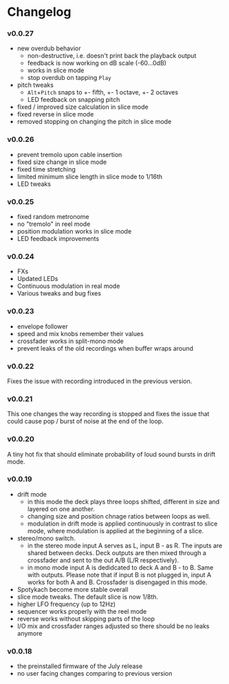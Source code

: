 # Changelog

### v0.0.27
- new overdub behavior
  - non-destructive, i.e. doesn't print back the playback output
  - feedback is now working on dB scale (-60...0dB)
  - works in slice mode
  - stop overdub on tapping `Play`
- pitch tweaks
  - `Alt`+`Pitch` snaps to +- fifth, +- 1 octave, +- 2 octaves
  - LED feedback on snapping pitch
- fixed / improved size calculation in slice mode
- fixed reverse in slice mode
- removed stopping on changing the pitch in slice mode

### v0.0.26
- prevent tremolo upon cable insertion
- fixed size change in slice mode
- fixed time stretching
- limited minimum slice length in slice mode to 1/16th
- LED tweaks

### v0.0.25
- fixed random metronome
- no "tremolo" in reel mode
- position modulation works in slice mode
- LED feedback improvements

### v0.0.24
- FXs
- Updated LEDs
- Continuous modulation in real mode
- Various tweaks and bug fixes

### v0.0.23
- envelope follower
- speed and mix knobs remember their values
- crossfader works in split-mono mode
- prevent leaks of the old recordings when buffer wraps around

### v0.0.22
Fixes the issue with recording introduced in the previous version.

### v0.0.21
This one changes the way recording is stopped and fixes the issue that could cause pop / burst of noise at the end of the loop.

### v0.0.20
A tiny hot fix that should eliminate probability of loud sound bursts in drift mode.

### v0.0.19
- drift mode
  - in this mode the deck plays three loops shifted, different in size and layered on one another.
  - changing size and position chnage ratios between loops as well.
  - modulation in drift mode is applied continuously in contrast to slice mode, where modulation is applied at the beginning of a slice.
- stereo/mono switch.
  - in the stereo mode input A serves as L, input B - as R. The inputs are shared between decks. Deck outputs are then mixed through a crossfader and sent to the out A/B (L/R respectively).
  - in mono mode input A is dedidcated to deck A and B - to B. Same with outputs. Please note that if input B is not plugged in, input A works for both A and B. Crossfader is disengaged in this mode.
- Spotykach become more stable overall
- slice mode tweaks. The default slice is now 1/8th.
- higher LFO frequency (up to 12Hz)
- sequencer works properly with the reel mode
- reverse works without skipping parts of the loop
- I/O mix and crossfader ranges adjusted so there should be no leaks anymore   

### v0.0.18
- the preinstalled firmware of the July release
- no user facing changes comparing to previous version
